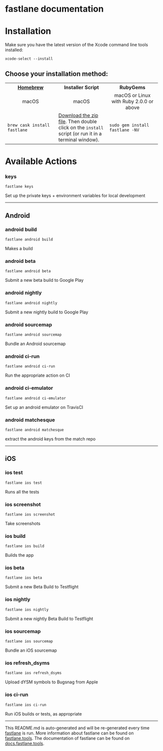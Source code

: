 fastlane documentation
================
# Installation

Make sure you have the latest version of the Xcode command line tools installed:

```
xcode-select --install
```

## Choose your installation method:

<table width="100%" >
<tr>
<th width="33%"><a href="http://brew.sh">Homebrew</a></th>
<th width="33%">Installer Script</th>
<th width="33%">RubyGems</th>
</tr>
<tr>
<td width="33%" align="center">macOS</td>
<td width="33%" align="center">macOS</td>
<td width="33%" align="center">macOS or Linux with Ruby 2.0.0 or above</td>
</tr>
<tr>
<td width="33%"><code>brew cask install fastlane</code></td>
<td width="33%"><a href="https://download.fastlane.tools">Download the zip file</a>. Then double click on the <code>install</code> script (or run it in a terminal window).</td>
<td width="33%"><code>sudo gem install fastlane -NV</code></td>
</tr>
</table>

# Available Actions
### keys
```
fastlane keys
```
Set up the private keys + environment variables for local development

----

## Android
### android build
```
fastlane android build
```
Makes a build
### android beta
```
fastlane android beta
```
Submit a new beta build to Google Play
### android nightly
```
fastlane android nightly
```
Submit a new nightly build to Google Play
### android sourcemap
```
fastlane android sourcemap
```
Bundle an Android sourcemap
### android ci-run
```
fastlane android ci-run
```
Run the appropriate action on CI
### android ci-emulator
```
fastlane android ci-emulator
```
Set up an android emulator on TravisCI
### android matchesque
```
fastlane android matchesque
```
extract the android keys from the match repo

----

## iOS
### ios test
```
fastlane ios test
```
Runs all the tests
### ios screenshot
```
fastlane ios screenshot
```
Take screenshots
### ios build
```
fastlane ios build
```
Builds the app
### ios beta
```
fastlane ios beta
```
Submit a new Beta Build to Testflight
### ios nightly
```
fastlane ios nightly
```
Submit a new nightly Beta Build to Testflight
### ios sourcemap
```
fastlane ios sourcemap
```
Bundle an iOS sourcemap
### ios refresh_dsyms
```
fastlane ios refresh_dsyms
```
Upload dYSM symbols to Bugsnag from Apple
### ios ci-run
```
fastlane ios ci-run
```
Run iOS builds or tests, as appropriate

----

This README.md is auto-generated and will be re-generated every time [fastlane](https://fastlane.tools) is run.
More information about fastlane can be found on [fastlane.tools](https://fastlane.tools).
The documentation of fastlane can be found on [docs.fastlane.tools](https://docs.fastlane.tools).
